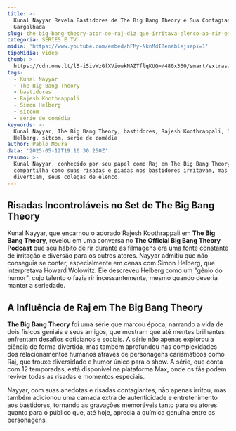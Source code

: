 ```yaml
---
title: >-
  Kunal Nayyar Revela Bastidores de The Big Bang Theory e Sua Contagiante
  Gargalhada
slug: the-big-bang-theory-ator-de-raj-diz-que-irritava-elenco-ao-rir-em-gravaes
categoria: SÉRIES E TV
midia: 'https://www.youtube.com/embed/hFMy-NknMdI?enablejsapi=1'
tipoMidia: video
thumb: >-
  https://cdn.ome.lt/l5-i5ivWzGfXViowkNAZTflqKUQ=/480x360/smart/extras/conteudos/Captura_de_tela_2025-05-12_160805.png
tags:
  - Kunal Nayyar
  - The Big Bang Theory
  - bastidores
  - Rajesh Koothrappali
  - Simon Helberg
  - sitcom
  - série de comédia
keywords: >-
  Kunal Nayyar, The Big Bang Theory, bastidores, Rajesh Koothrappali, Simon
  Helberg, sitcom, série de comédia
author: Pablo Moura
data: '2025-05-12T19:16:30.250Z'
resumo: >-
  Kunal Nayyar, conhecido por seu papel como Raj em The Big Bang Theory,
  compartilha como suas risadas e piadas nos bastidores irritavam, mas também
  divertiam, seus colegas de elenco.
---
```


## Risadas Incontroláveis no Set de The Big Bang Theory

Kunal Nayyar, que encarnou o adorado Rajesh Koothrappali em **The Big Bang Theory**, revelou em uma conversa no **The Official Big Bang Theory Podcast** que seu hábito de rir durante as filmagens era uma fonte constante de irritação e diversão para os outros atores. Nayyar admitiu que não conseguia se conter, especialmente em cenas com Simon Helberg, que interpretava Howard Wolowitz. Ele descreveu Helberg como um "gênio do humor", cujo talento o fazia rir incessantemente, mesmo quando deveria manter a seriedade.

## A Influência de Raj em The Big Bang Theory

**The Big Bang Theory** foi uma série que marcou época, narrando a vida de dois físicos geniais e seus amigos, que mostram que até mentes brilhantes enfrentam desafios cotidianos e sociais. A série não apenas explorou a ciência de forma divertida, mas também aprofundou nas complexidades dos relacionamentos humanos através de personagens carismáticos como Raj, que trouxe diversidade e humor único para o show. A série, que conta com 12 temporadas, está disponível na plataforma Max, onde os fãs podem reviver todas as risadas e momentos especiais.

Nayyar, com suas anedotas e risadas contagiantes, não apenas irritou, mas também adicionou uma camada extra de autenticidade e entretenimento aos bastidores, tornando as gravações memoráveis tanto para os atores quanto para o público que, até hoje, aprecia a química genuína entre os personagens.
